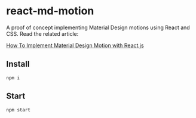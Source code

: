# react-md-motion

A proof of concept implementing Material Design motions using React and CSS. Read the related article:

[How To Implement Material Design Motion with React.js](https://marmelab.com/blog/2017/12/04/material-design-animations-react-router.html)

## Install
```
npm i
```

## Start
```
npm start
```
